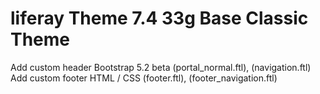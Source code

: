 # liferay Theme 7.4 33g Base Classic Theme
Add  custom header Bootstrap 5.2 beta (portal_normal.ftl), (navigation.ftl)  
Add  custom footer HTML / CSS (footer.ftl), (footer_navigation.ftl)





